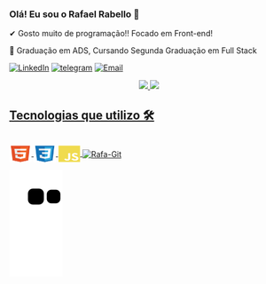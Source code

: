 ### Olá! Eu sou o Rafael Rabello 👋
✔ Gosto muito de programação!! Focado em Front-end!

📓 Graduação em ADS, Cursando Segunda Graduação em Full Stack

[![LinkedIn](https://img.shields.io/badge/LinkedIn-0077B5?style=for-the-badge&logo=linkedin&logoColor=white)](https://www.linkedin.com/in/rafael-rabello-9b4709249/)
[![telegram](https://img.shields.io/badge/Telegram-2CA5E0?style=for-the-badge&logo=telegram&logoColor=white)](https://t.me/RafaRabello8)
[![Email](https://img.shields.io/badge/Microsoft_Outlook-0078D4?style=for-the-badge&logo=microsoft-outlook&logoColor=white)](mailto:rafaeluzan@live.com)

<div align="center">
  <a href="https://github.com/RafaelRabello">
  <img height="180em" src="https://github-readme-stats.vercel.app/api?username=rafaelRabello&show_icons=true&theme=merko&include_all_commits=true&count_private=true"/>
  <img height="180em" src="https://github-readme-stats.vercel.app/api/top-langs/?username=RafaelRabello&layout=compact&langs_count=7&theme=merko"/>
</div>

## Tecnologias que utilizo 🛠
<div style="display: inline_block"><br>
  <img align="center" alt="Rafa-HTML" height="30" width="40" src="https://raw.githubusercontent.com/devicons/devicon/master/icons/html5/html5-original.svg">
  <img align="center" alt="Rafa-CSS" height="30" width="40" src="https://raw.githubusercontent.com/devicons/devicon/master/icons/css3/css3-original.svg">
  <img align="center" alt="Rafa-Js" height="30" width="40" src="https://raw.githubusercontent.com/devicons/devicon/master/icons/javascript/javascript-plain.svg">
  <img align="center" alt="Rafa-Git" height="30" width="40" src="https://cdn.jsdelivr.net/gh/devicons/devicon/icons/git/git-original.svg">
</div>


 ![Snake animation](https://github.com/rafaballerini/rafaballerini/blob/output/github-contribution-grid-snake.svg)
